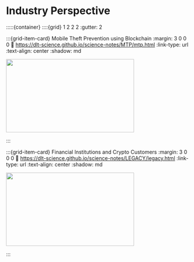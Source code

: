 # Industry Perspective

:::::{container}
::::{grid} 1 2 2 2
:gutter: 2

:::{grid-item-card} Mobile Theft Prevention using Blockchain
:margin: 3 0 0 0
:link: https://dlt-science.github.io/science-notes/MTP/mtp.html
:link-type: url
:text-align: center
:shadow: md

<img src= "https://media.licdn.com/dms/image/D5612AQHwpk-_b-vlTA/article-cover_image-shrink_600_2000/0/1685459895359?e=1697673600&v=beta&t=1BeAWLrC4N2mgsq3rqnnXAsMnBHQdLyzdm8vXqyUMas" width="350px" height="200px">


:::



:::{grid-item-card} Financial Institutions and Crypto Customers
:margin: 3 0 0 0
:link: https://dlt-science.github.io/science-notes/LEGACY/legacy.html
:link-type: url
:text-align: center
:shadow: md


<img src= "https://finbold.com/app/uploads/2023/03/Over-1200-German-banks-can-now-offer-Bitcoin-trading-to-their-retail-customers-1.jpg" width="350px" height="200px">


:::
